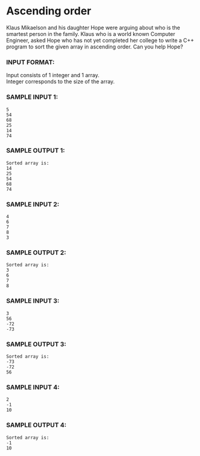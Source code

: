 # Ascending order

Klaus Mikaelson and his daughter Hope were arguing about who is the smartest person in the family. Klaus who is a world known Computer Engineer, asked Hope who has not yet completed her college to write a C++ program to sort the given array in ascending order. Can you help Hope?

### INPUT FORMAT:

Input consists of 1 integer and 1 array. <br>
Integer corresponds to the size of the array.

### SAMPLE INPUT 1:

```
5
54
68
25
14
74
```

### SAMPLE OUTPUT 1:

```
Sorted array is:
14
25
54
68
74
```

### SAMPLE INPUT 2:

```
4
6
7
8
3
```

### SAMPLE OUTPUT 2:

```
Sorted array is:
3
6
7
8
```

### SAMPLE INPUT 3:

```
3
56
-72
-73
```

### SAMPLE OUTPUT 3:

```
Sorted array is:
-73
-72
56
```

### SAMPLE INPUT 4:

```
2
-1
10
```

### SAMPLE OUTPUT 4:

```
Sorted array is:
-1
10
```
